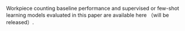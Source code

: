 Workpiece counting baseline performance and supervised or few-shot learning models evaluated in this paper are available here （will be released）.
